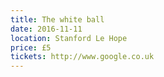 ```yaml
---
title: The white ball
date: 2016-11-11
location: Stanford Le Hope
price: £5
tickets: http://www.google.co.uk
---
```

